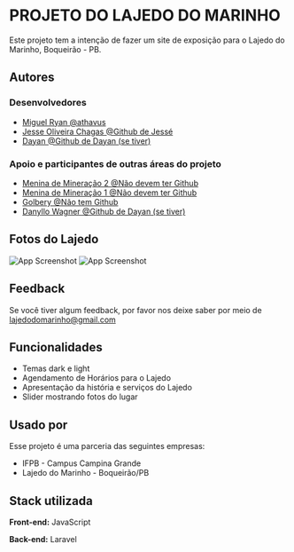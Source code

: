
# PROJETO DO LAJEDO DO MARINHO

Este projeto tem a intenção de fazer um site de
exposição para o Lajedo do Marinho, Boqueirão - PB.

## Autores

### Desenvolvedores
- [Miguel Ryan @athavus](https://www.github.com/athavus)
- [Jesse Oliveira Chagas @Github de Jessé](https://www.github.com/octokatherine)
- [Dayan @Github de Dayan (se tiver)](https://www.github.com/octokatherine)
### Apoio e participantes de outras áreas do projeto
- [Menina de Mineração 2 @Não devem ter Github](https://www.github.com/octokatherine)
- [Menina de Mineração 1 @Não devem ter Github](https://www.github.com/octokatherine)
- [Golbery @Não tem Github](https://www.github.com/octokatherine)
- [Danyllo Wagner @Github de Dayan (se tiver)](https://www.github.com/octokatherine)


## Fotos do Lajedo

![App Screenshot](https://media-cdn.tripadvisor.com/media/photo-s/0e/30/6a/fc/lajedo-do-marinho.jpg)
![App Screenshot](https://dynamic-media-cdn.tripadvisor.com/media/photo-o/0e/4b/db/7e/atividade-proporcionada.jpg?w=1200&h=1200&s=1)

## Feedback

Se você tiver algum feedback, por favor nos deixe saber por meio de lajedodomarinho@gmail.com


## Funcionalidades

- Temas dark e light
- Agendamento de Horários para o Lajedo
- Apresentação da história e serviços do Lajedo
- Slider mostrando fotos do lugar


## Usado por

Esse projeto é uma parceria das seguintes empresas:

- IFPB - Campus Campina Grande
- Lajedo do Marinho - Boqueirão/PB


## Stack utilizada

**Front-end:** JavaScript

**Back-end:** Laravel

